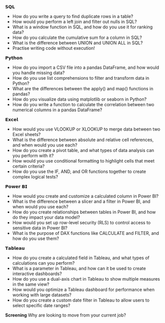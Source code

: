 𝗦𝗤𝗟
- How do you write a query to find duplicate rows in a table?
- How would you perform a left join and filter out nulls in SQL?
- What is a window function in SQL, and how do you use it for ranking data?
- How do you calculate the cumulative sum for a column in SQL?
- What is the difference between UNION and UNION ALL in SQL?
- Practise writing code without execution!

𝗣𝘆𝘁𝗵𝗼𝗻
- How do you import a CSV file into a pandas DataFrame, and how would you handle missing data?
- How do you use list comprehensions to filter and transform data in Python?
- What are the differences between the apply() and map() functions in pandas?
- How do you visualize data using matplotlib or seaborn in Python?
- How do you write a function to calculate the correlation between two numerical columns in a pandas DataFrame?

𝗘𝘅𝗰𝗲𝗹
- How would you use VLOOKUP or XLOOKUP to merge data between two Excel sheets?
- What is the difference between absolute and relative cell references, and when would you use each?
- How do you create a pivot table, and what types of data analysis can you perform with it?
- How would you use conditional formatting to highlight cells that meet certain criteria?
- How do you use the IF, AND, and OR functions together to create complex logical tests?

𝗣𝗼𝘄𝗲𝗿 𝗕𝗜
- How would you create and customize a calculated column in Power BI?
- What is the difference between a slicer and a filter in Power BI, and when would you use each?
- How do you create relationships between tables in Power BI, and how do they impact your data model?
- How would you set up row-level security (RLS) to control access to sensitive data in Power BI?
- What is the purpose of DAX functions like CALCULATE and FILTER, and how do you use them?

𝗧𝗮𝗯𝗹𝗲𝗮𝘂
- How do you create a calculated field in Tableau, and what types of calculations can you perform?
- What is a parameter in Tableau, and how can it be used to create interactive dashboards?
- How do you use a dual-axis chart in Tableau to show multiple measures in the same view?
- How would you optimize a Tableau dashboard for performance when working with large datasets?
- How do you create a custom date filter in Tableau to allow users to select specific date ranges?

**Screening**
Why are looking to move from your current job?


